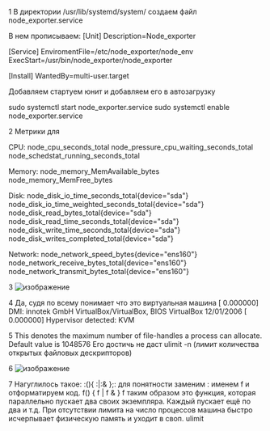 1  В директории /usr/lib/systemd/system/ создаем файл node_exporter.service

В нем прописываем:
[Unit]
Description=Node_exporter

[Service]
EnviromentFile=/etc/node_exporter/node_env
ExecStart=/usr/bin/node_exporter/node_exporter


[Install]
WantedBy=multi-user.target

Добавляем стартуем юнит и добавляем его в автозагрузку

sudo systemctl start node_exporter.service
sudo systemctl enable node_exporter.service

2   Метрики для

CPU:
node_cpu_seconds_total
node_pressure_cpu_waiting_seconds_total
node_schedstat_running_seconds_total

Memory:
node_memory_MemAvailable_bytes
node_memory_MemFree_bytes

Disk:
node_disk_io_time_seconds_total{device="sda"}
node_disk_io_time_weighted_seconds_total{device="sda"} 
node_disk_read_bytes_total{device="sda"}
node_disk_read_time_seconds_total{device="sda"} 
node_disk_write_time_seconds_total{device="sda"}
node_disk_writes_completed_total{device="sda"}

Network:
node_network_speed_bytes{device="ens160"}
node_network_receive_bytes_total{device="ens160"}
node_network_transmit_bytes_total{device="ens160"} 

3 ![изображение](https://user-images.githubusercontent.com/100866321/199820747-f74604fa-cd62-4fb3-b522-caa22bc18f61.png)

4  Да, судя по всему понимает что это виртуальная машина
[    0.000000] DMI: innotek GmbH VirtualBox/VirtualBox, BIOS VirtualBox 12/01/2006
[    0.000000] Hypervisor detected: KVM

5   This denotes the maximum number of file-handles a process can allocate. Default value is 1048576
    Его достичь не даст ulimit -n (лимит количества открытых файловых дескрипторов)
    
6   ![изображение](https://user-images.githubusercontent.com/100866321/200040096-908e836b-4991-4d99-8647-062ed1e2a4bc.png)

7   Нагуглилось такое:
:(){ :|:& };:
для понятности заменим : именем f и отформатируем код.
f() {
  f | f &
}
f
таким образом это функция, которая параллельно пускает два своих экземпляра. Каждый пускает ещё по два и т.д. 
При отсутствии лимита на число процессов машина быстро исчерпывает физическую память и уходит в своп.
ulimit 

